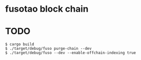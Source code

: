 # fusotao block chain

# TODO
```
$ cargo build
$ ./target/debug/fuso purge-chain --dev
$ ./target/debug/fuso --dev --enable-offchain-indexing true
```
